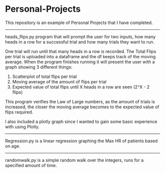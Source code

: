 # Personal-Projects

This repository is an example of Personal Projects that I have completed.

------------------------------------------------------------------------------------------------------

heads_flips.py program that will prompt the user for two inputs, how many heads in a row for a successful trial and how many trials they want to run. 

One trial will run until that many heads in a row is recorded. The Total Flips per trial is uploaded into a dataframe and the df keeps track of the moving average. When the program finishes running it will present the user with a graph showing 3 different things:
1. Scatterplot of total flips per trial
2. Moving average of the amount of flips per trial
3. Expected value of total flips until X heads in a row are seen (2^X - 2 flips)

This program verifies the Law of Large numbers, as the amount of trials is increased, the closer the moving average becomes to the expected value of flips required.

I also included a plotly graph since I wanted to gain some basic experience with using Plotly.

----------------

Regression.py is a linear regression graphing the Max HR of patients based on age. 

------------
randomwalk.py is a simple random walk over the integers, runs for a specified amount of time.

